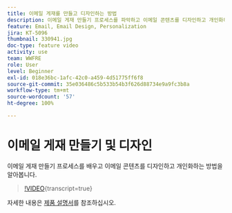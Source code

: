 ```yaml
---
title: 이메일 게재를 만들고 디자인하는 방법
description: 이메일 게재 만들기 프로세스를 파악하고 이메일 콘텐츠를 디자인하고 개인화하는 방법을 알아봅니다.
feature: Email, Email Design, Personalization
jira: KT-5096
thumbnail: 330941.jpg
doc-type: feature video
activity: use
team: WWFRE
role: User
level: Beginner
exl-id: 018e36bc-1afc-42c0-a459-4d51775ff6f8
source-git-commit: 35e036486c5b533b54b3f626d88734e9a9fc3b8a
workflow-type: tm+mt
source-wordcount: '57'
ht-degree: 100%

---
```


# 이메일 게재 만들기 및 디자인

이메일 게재 만들기 프로세스를 배우고 이메일 콘텐츠를 디자인하고 개인화하는 방법을 알아봅니다.

>[!VIDEO](https://video.tv.adobe.com/v/330941?quality=12&learn=on){transcript=true}

자세한 내용은 [제품 설명서](https://experienceleague.adobe.com/docs/campaign-classic/using/sending-messages/sending-emails/defining-the-email-content.html?lang=ko)를 참조하십시오.
